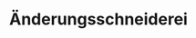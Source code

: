 ---
title: "Änderungsschneiderei"
url: /graz/aenderungsschneiderei-andritzer-reichsstrasse/
shop: Schneiderei
---
